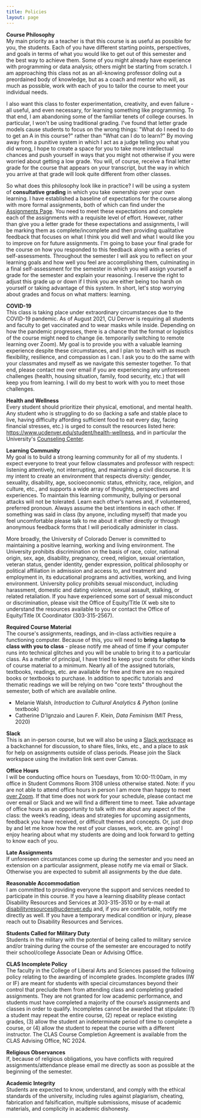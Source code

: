 ```yaml
---
title: Policies
layout: page
--- 
```


**Course Philosophy**<br>
My main priority as a teacher is that this course is as useful as possible for you, the students. Each of you have different starting points, perspectives, and goals in terms of what you would like to get out of this semester and the best way to achieve them. Some of you might already have experience with programming or data analysis; others might be starting from scratch. I am approaching this class not as an all-knowing professor doling out a preordained body of knowledge, but as a coach and mentor who will, as much as possible, work with each of you to tailor the course to meet your individual needs.

I also want this class to foster experimentation, creativity, and even failure - all useful, and even necessary, for learning something like programming. To that end, I am abandoning some of the familiar tenets of college courses. In particular, I won't be using traditional grading. I've found that letter grade models cause students to focus on the wrong things: "What do I need to do to get an A in this course?" rather than "What can I do to learn?" By moving away from a punitive system in which I act as a judge telling you what you did wrong, I hope to create a space for you to take more intellectual chances and push yourself in ways that you might not otherwise if you were worried about getting a low grade. You will, of course, receive a final letter grade for the course that appears on your transcript, but the way in which you arrive at that grade will look quite different from other classes. 

So what does this philosophy look like in practice? I will be using a system of **consultative grading** in which you take ownership over your own learning. I have established a baseline of expectations for the course along with more formal assignments, both of which can find under the [Assignments Page]({{site.baseurl}}/assignments). You need to meet these expectations and complete each of the assignments with a requisite level of effort. However, rather than give you a letter grade for these expectations and assignments, I will be marking them as complete/incomplete and then providing qualitative feedback that focuses on what I think you did well and what I would like you to improve on for future assignments. I'm going to base your final grade for the course on how you responded to this feedback along with a series of self-assessments. Throughout the semester I will ask you to reflect on your learning goals and how well you feel are accomplishing them, culminating in a final self-assessment for the semester in which you will assign yourself a grade for the semester and explain your reasoning. I reserve the right to adjust this grade up or down if I think you are either being too harsh on yourself or taking advantage of this system. In short, let's stop worrying about grades and focus on what matters: learning. 

**COVID-19**<br>
This class is taking place under extraordinary circumstances due to the COVID-19 pandemic. As of August 2021, CU Denver is requiring all students and faculty to get vaccinated and to wear masks while inside. Depending on how the pandemic progresses, there is a chance that the format or logistics of the course might need to change (ie. temporarily switching to remote learning over Zoom). My goal is to provide you with a valuable learning experience despite these circumstances, and I plan to teach with as much flexibility, resilience, and compassion as I can. I ask you to do the same with your classmates and myself as we navigate this semester together. To that end, please contact me over email if you are experiencing any unforeseen challenges (health, housing situation, family, food security, etc.) that will keep you from learning. I will do my best to work with you to meet those challenges. 

**Health and Wellness**<br>
Every student should prioritize their physical, emotional, and mental health. Any student who is struggling to do so (lacking a safe and stable place to live, having difficulty affording sufficient food to eat every day, facing financial stresses, etc.) is urged to consult the resources listed here: <https://www.ucdenver.edu/student/health-wellness>, and in particular the University's [Counseling Center](https://www.ucdenver.edu/counseling-center). 

**Learning Community**<br>
My goal is to build a strong learning community for all of my students. I expect everyone to treat your fellow classmates and professor with respect: listening attentively, not interrupting, and maintaining a civil discourse. It is my intent to create an environment that respects diversity: gender, sexuality, disability, age, socioeconomic status, ethnicity, race, religion, and culture, etc., and supports a wide array of thoughts, perspectives and experiences. To maintain this learning community, bullying or personal attacks will not be tolerated. Learn each other’s names and, if volunteered, preferred pronoun. Always assume the best intentions in each other. If something was said in class (by anyone, including myself) that made you feel uncomfortable please talk to me about it either directly or through anonymous feedback forms that I will periodically administer in class.

More broadly, the University of Colorado Denver is committed to maintaining a positive learning, working and living environment. The University prohibits discrimination on the basis of race, color, national origin, sex, age, disability, pregnancy, creed, religion, sexual orientation, veteran status, gender identity, gender expression, political philosophy or political affiliation in admission and access to, and treatment and employment in, its educational programs and activities, working, and living environment. University policy prohibits sexual misconduct, including harassment, domestic and dating violence, sexual assault, stalking, or related retaliation. If you have experienced some sort of sexual misconduct or discrimination, please visit the Office of Equity/Title IX web site to understand the resources available to you or contact the Office of Equity/Title IX Coordinator (303-315-2567).

**Required Course Material**<br>
The course's assignments, readings, and in-class activities require a functioning computer. Because of this, you will need to **bring a laptop to class with you to class** - please notify me ahead of time if your computer runs into technical glitches and you will be unable to bring it to a particular class. As a matter of principal, I have tried to keep your costs for other kinds of course material to a minimum. Nearly all of the assigned tutorials, textbooks, readings, etc. are available for free and there are no required books or textbooks to purchase. In addition to specific tutorials and thematic readings we will be relying on two "core texts" throughout the semester, both of which are available online.

- Melanie Walsh, *Introduction to Cultural Analytics & Python* (online textbook)
- Catherine D'Ignzaio and Lauren F. Klein, *Data Feminism* (MIT Press, 2020)

**Slack**<br>
This is an in-person course, but we will also be using a [Slack workspace](http://f21-data.slack.com/) as a backchannel for discussion, to share files, links, etc., and a place to ask for help on assignments outside of class periods. Please join the Slack workspace using the invitation link sent over Canvas. 

**Office Hours**<br>
I will be conducting office hours on Tuesdays, from 10:00-11:00am, in my office in Student Commons Room 3108 unless otherwise stated. Note: if you are not able to attend office hours in person I am more than happy to meet [over Zoom](https://ucdenver.zoom.us/j/92414052339). If that time does not work for your schedule, please contact me over email or Slack and we will find a different time to meet. Take advantage of office hours as an opportunity to talk with me about any aspect of the class: the week’s reading, ideas and strategies for upcoming assignments, feedback you have received, or difficult themes and concepts. Or, just drop by and let me know how the rest of your classes, work, etc. are going! I enjoy hearing about what my students are doing and look forward to getting to know each of you.

**Late Assignments**<br>
If unforeseen circumstances come up during the semester and you need an extension on a particular assignment, please notify me via email or Slack. Otherwise you are expected to submit all assignments by the due date.

**Reasonable Accommodation**<br>
I am committed to providing everyone the support and services needed to participate in this course. If you have a learning disability please contact Disability Resources and Services at 303-315-3510 or by e-mail at <disabilityresources@ucdenver.edu> and, if you are comfortable, notify me directly as well. If you have a temporary medical condition or injury, please reach out to Disability Resources and Services.

**Students Called for Military Duty**<br>
Students in the military with the potential of being called to military service and/or training during the course of the semester are encouraged to notify their school/college Associate Dean or Advising Office.

**CLAS Incomplete Policy**<br>
The faculty in the College of Liberal Arts and Sciences passed the following policy relating to the awarding of incomplete grades.  Incomplete grades (IW or IF) are meant for students with special circumstances beyond their control that preclude them from attending class and completing graded assignments. They are not granted for low academic performance, and students must have completed a majority of the course’s assignments and classes in order to qualify. Incompletes cannot be awarded that stipulate: (1) a student may repeat the entire course, (2) repeat or replace existing grades, (3) allow the student an indeterminate period of time to complete a course, or (4) allow the student to repeat the course with a different instructor. The CLAS Course Completion Agreement is available from the CLAS Advising Office, NC 2024.
 
**Religious Observances**<br>
If, because of religious obligations, you have conflicts with required assignments/attendance please email me directly as soon as possible at the beginning of the semester. 

**Academic Integrity**<br>
Students are expected to know, understand, and comply with the ethical standards of the university, including rules against plagiarism, cheating, fabrication and falsification, multiple submissions, misuse of academic materials, and complicity in academic dishonesty. 